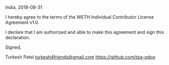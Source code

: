 India, 2018-08-31

I hereby agree to the terms of the WETH Individual Contributor License Agreement v1.0.

I declare that I am authorized and able to make this agreement and sign this declaration.

Signed,

Turkesh Patel turkesh4friends@gmail.com https://github.com/tpa-odoo
